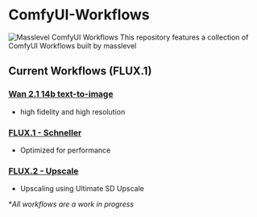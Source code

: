 # ComfyUI-Workflows

![Masslevel ComfyUI Workflows](FLUX.1/masslevel-cui-pub-flux1-upscale.png)
This repository features a collection of ComfyUI Workflows built by masslevel

## Current Workflows (FLUX.1)

### [Wan 2.1 14b text-to-image](https://github.com/masslevel/ComfyUI-Workflows/tree/main/Wan2.1)
- high fidelity and high resolution

### [FLUX.1 - Schneller](https://github.com/masslevel/ComfyUI-Workflows/raw/main/FLUX.1/masslevel-cui-pub-flux1-schneller.json)
- Optimized for performance

### [FLUX.2 - Upscale](https://raw.githubusercontent.com/masslevel/ComfyUI-Workflows/main/FLUX.1/masslevel-cui-pub-flux1-upscale.json)
- Upscaling using Ultimate SD Upscale

**All workflows are a work in progress*
